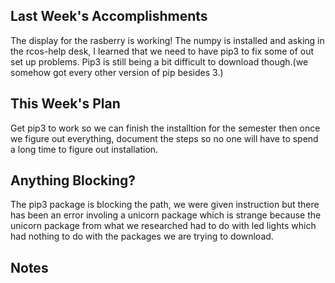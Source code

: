 ## Last Week's Accomplishments
The display for the rasberry is working! The numpy is installed and asking in the rcos-help desk, I learned that we need to have pip3 to fix some of out set up problems. Pip3 is still being a bit difficult to download though.(we somehow got every other version of pip besides 3.) 

## This Week's Plan


Get pip3 to work so we can finish the installtion for the semester then once we figure out everything, document the steps so no one will have to spend a long time to figure out installation. 


## Anything Blocking?
The pip3 package is blocking the path, we were given instruction but there has been an error involing a unicorn package which is strange because the unicorn package from what we researched had to do with led lights which had nothing to do with the packages we are trying to download.


## Notes

